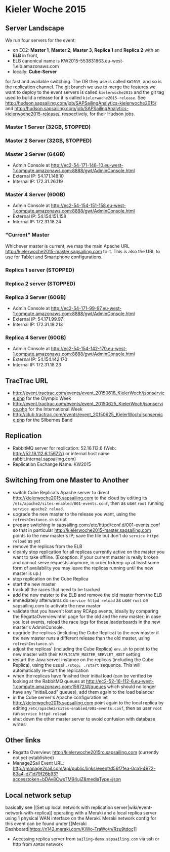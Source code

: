 # Kieler Woche 2015

## Server Landscape

We run four servers for the event:
- on EC2: **Master 1**, **Master 2**, **Master 3**, **Replica 1** and **Replica 2** with an **ELB** in front,
- ELB canonical name is KW2015-553831863.eu-west-1.elb.amazonaws.com
- locally: **Cube-Server**

for fast and available switching. The DB they use is called `KW2015`, and so is the replication channel. The git branch we use to merge the features we want to deploy to the event servers is called `kielerwoche2015` and the git tag used to build a release for it is called `kielerwoche2015-release`. See http://hudson.sapsailing.com/job/SAPSailingAnalytics-kielerwoche2015/ and http://hudson.sapsailing.com/job/SAPSailingAnalytics-kielerwoche2015-release/, respectively, for their Hudson jobs.

### Master 1 Server (32GB, STOPPED)

### Master 2 Server (32GB, STOPPED)

### Master 3 Server (64GB)
- Admin Console at http://ec2-54-171-148-10.eu-west-1.compute.amazonaws.com:8888/gwt/AdminConsole.html
- External IP: 54.171.148.10
- Internal IP: 172.31.26.119

### Master 4 Server (60GB)
- Admin Console at http://ec2-54-154-151-158.eu-west-1.compute.amazonaws.com:8888/gwt/AdminConsole.html
- External IP: 54.154.151.158
- Internal IP: 172.31.18.24

### "Current" Master
Whichever master is current, we map the main Apache URL http://kielerwoche2015-master.sapsailing.com to it. This is also the URL to use for Tablet and Smartphone configurations.

### Replica 1 server (STOPPED)

### Replica 2 server (STOPPED)

### Replica 3 Server (60GB)
- Admin Console at http://ec2-54-171-99-97.eu-west-1.compute.amazonaws.com:8888/gwt/AdminConsole.html
- External IP: 54.171.99.97
- Internal IP: 172.31.19.218

### Replica 4 Server (60GB)
- Admin Console at http://ec2-54-154-142-170.eu-west-1.compute.amazonaws.com:8888/gwt/AdminConsole.html
- External IP: 54.154.142.170
- Internal IP: 172.31.18.23

## TracTrac URL
- http://event.tractrac.com/events/event_20150616_KielerWoch/jsonservice.php for the Olympic Week
- http://event.tractrac.com/events/event_20150625_KielerWoch/jsonservice.php for the International Week
- http://club.tractrac.com/events/event_20150625_KielerWoch/jsonservice.php for the Silbernes Band

## Replication
- RabbitMQ server for replication: 52.16.112.6 (Web: http://52.16.112.6:15672/) or internal host name rabbit.internal.sapsailing.com)
- Replication Exchange Name: KW2015

## Switching from one Master to Another
 - switch Cube Replica's Apache server to direct http://kielerwoche2015.sapsailing.com to the cloud by editing its `/etc/apache2/sites-enabled/001-events.conf`, then as user `root` running `service apache2 reload`.
 - upgrade the new master to the release you want, using the `refreshInstance.sh` script
 - prepare switching in sapsailing.com:/etc/httpd/conf.d/001-events.conf so that in particular http://kielerwoche2015-master.sapsailing.com points to the new master's IP; save the file but don't do `service httpd reload` as yet
 - remove the replicas from the ELB
 - cleanly stop replication for all replicas currently active on the master you want to take offline. (Exception: if your current master is really broken and cannot serve requests anymore, in order to keep up at least some form of availability you may leave the replicas running until the new master is up.)
 - stop replication on the Cube Replica
 - start the new master
 - track all the races that need to be tracked
 - add the new master to the ELB and remove the old master from the ELB
 - immediately afterwards do `service httpd reload` as user `root` on sapsailing.com to activate the new master
 - validate that you haven't lost any RCApp events, ideally by comparing the RegattaOverview.html page for the old and the new master; in case you lost events, reload the race logs for those leaderboards in the new master's AdminConsole.
 - upgrade the replicas (including the Cube Replica) to the new master if the new master runs a different release than the old master, using `refreshInstance.sh`
 - adjust the replicas' (including the Cube Replica) `env.sh` to point to the new master with their `REPLICATE_MASTER_SERVLET_HOST` setting
 - restart the Java server instance on the replicas (including the Cube Replica), using the usual `./stop; ./start` sequence. This will automatically re-start the replication
 - when the replicas have finished their initial load (can be verified by looking at the RabbitMQ queues at http://ec2-52-16-112-6.eu-west-1.compute.amazonaws.com:15672/#/queues which should no longer have any "initialLoad" queues), add them again to the load balancer
 - in the Cube server's Apache configuration let http://kielerwoche2015.sapsailing.com point again to the local replica by editing `/etc/apache2/sites-enabled/001-events.conf`, then as user `root` run `service httpd reload`
 - shut down the other master server to avoid confusion with database writes

## Other links
- Regatta Overview: http://kielerwoche2015ro.sapsailing.com (currently not yet established)
- Manage2Sail Event URL: http://manage2sail.com/api/public/links/event/d56f7fea-0ca1-4972-83a4-d71d79f26b93?accesstoken=bDAv8CwsTM94ujZ&mediaType=json

## Local network setup
basically see [[Set up local network with replication server|wiki/event-network-with-replica]] operating with a Meraki and a local replica server using 1 physical WAN interface on the Meraki. Meraki network config for this event can be found under [[Meraki Dashboard|https://n142.meraki.com/KiWo-TraWo/n/Rzu9tdoc]]

- Accessing replica server from `sailing-demo.sapsailing.com` via ssh or http from `ADMIN` network